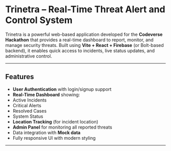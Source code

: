 # Trinetra – Real-Time Threat Alert and Control System

Trinetra is a powerful web-based application developed for the **Codeverse Hackathon** that provides a real-time dashboard to report, monitor, and manage security threats. Built using **Vite + React + Firebase** (or Bolt-based backend), it enables quick access to incidents, live status updates, and administrative control.

---

## Features

-  **User Authentication** with login/signup support
-  **Real-Time Dashboard** showing:
  - Active Incidents
  - Critical Alerts
  - Resolved Cases
  - System Status
-  **Location Tracking** (for incident location)
-  **Admin Panel** for monitoring all reported threats
-  Data integration with **Mock data**
-  Fully responsive UI with modern styling

---



